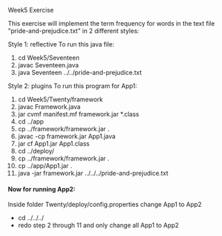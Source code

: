 Week5 Exercise

This exercise will implement the term frequency for words in the text file "pride-and-prejudice.txt" in 2 different styles:

Style 1: reflective 
To run this java file:
1) cd Week5/Seventeen
2) javac Seventeen.java
3) java Seventeen ../../pride-and-prejudice.txt

Style 2: plugins 
To run this program for App1:
1) cd Week5/Twenty/framework 
2) javac Framework.java
3) jar cvmf manifest.mf framework.jar *.class
4) cd ../app
5) cp ../framework/framework.jar .
6) javac -cp framework.jar App1.java
7) jar cf App1.jar App1.class
8) cd ../deploy/
9) cp ../framework/framework.jar .
10) cp ../app/App1.jar .
11) java -jar framework.jar ../../../pride-and-prejudice.txt

#### Now for running App2:
  Inside folder Twenty/deploy/config.properties change App1 to App2  
- cd  ../../../
- redo step 2 through 11 and only change all App1 to App2


